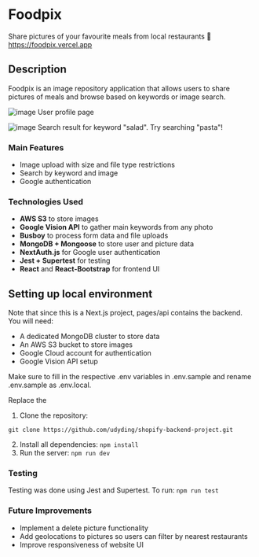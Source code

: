 # Foodpix
Share pictures of your favourite meals from local restaurants 🍣
https://foodpix.vercel.app

## Description
Foodpix is an image repository application that allows users to share pictures of meals and browse based on keywords or image search. 


![image](https://user-images.githubusercontent.com/64325829/134277445-25d97d7c-b526-4502-b3be-ac04c8f8cbb9.png)
User profile page

![image](https://user-images.githubusercontent.com/64325829/134290616-48e449e8-251a-4862-8c57-c6de7f894f57.png)
Search result for keyword "salad". Try searching "pasta"!

### Main Features
* Image upload with size and file type restrictions
* Search by keyword and image
* Google authentication

### Technologies Used
* **AWS S3** to store images
* **Google Vision API** to gather main keywords from any photo
* **Busboy** to process form data and file uploads
* **MongoDB + Mongoose** to store user and picture data
* **NextAuth.js** for Google user authentication
* **Jest + Supertest** for testing
* **React** and **React-Bootstrap** for frontend UI

## Setting up local environment
Note that since this is a Next.js project, pages/api contains the backend. You will need:
* A dedicated MongoDB cluster to store data
* An AWS S3 bucket to store images
* Google Cloud account for authentication
* Google Vision API setup

Make sure to fill in the respective .env variables in .env.sample and rename .env.sample as .env.local.

Replace the 

1. Clone the repository:
```
git clone https://github.com/udyding/shopify-backend-project.git
```
2. Install all dependencies:
```npm install```
3. Run the server:
```npm run dev```

### Testing
Testing was done using Jest and Supertest. To run:
```npm run test```

### Future Improvements
* Implement a delete picture functionality
* Add geolocations to pictures so users can filter by nearest restaurants
* Improve responsiveness of website UI



